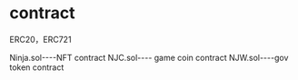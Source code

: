 # contract
ERC20，ERC721

Ninja.sol----NFT contract
NJC.sol---- game coin contract
NJW.sol----gov token contract
